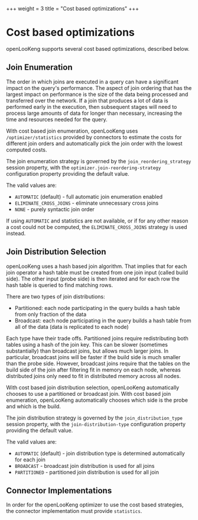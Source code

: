 +++
weight = 3
title = "Cost based optimizations"
+++

Cost based optimizations
========================

openLooKeng supports several cost based optimizations, described below.

Join Enumeration
----------------

The order in which joins are executed in a query can have a significant impact on the query\'s performance. The aspect of join ordering that has the largest impact on performance is the size of the data being processed and transferred over the network. If a join that produces a lot of data is performed early in the execution, then subsequent stages will need to process large amounts of data for longer than necessary,
increasing the time and resources needed for the query.

With cost based join enumeration, openLooKeng uses `/optimizer/statistics` provided by connectors to estimate the costs for different join orders and automatically pick the join order with the lowest computed costs.

The join enumeration strategy is governed by the `join_reordering_strategy` session property, with the
`optimizer.join-reordering-strategy` configuration property providing the default value.

The valid values are:

- `AUTOMATIC` (default) - full automatic join enumeration enabled
- `ELIMINATE_CROSS_JOINS` - eliminate unnecessary cross joins
- `NONE` - purely syntactic join order

If using `AUTOMATIC` and statistics are not available, or if for any other reason a cost could not be computed, the `ELIMINATE_CROSS_JOINS` strategy is used instead.

Join Distribution Selection
---------------------------

openLooKeng uses a hash based join algorithm. That implies that for each join operator a hash table must be created from one join input (called build side). The other input (probe side) is then iterated and for each row the hash table is queried to find matching rows.

There are two types of join distributions:

- Partitioned: each node participating in the query builds a hash table from only fraction of the data
- Broadcast: each node participating in the query builds a hash table from all of the data (data is replicated to each node)

Each type have their trade offs. Partitioned joins require redistributing both tables using a hash of the join key. This can be slower (sometimes substantially) than broadcast joins, but allows much larger joins. In particular, broadcast joins will be faster if the build side is much smaller than the probe side. However, broadcast joins require that the tables on the build side of the join after filtering fit in memory on each node, whereas distributed joins only need to fit in distributed memory across all nodes.

With cost based join distribution selection, openLooKeng automatically chooses to use a partitioned or broadcast join. With cost based join enumeration, openLooKeng automatically chooses which side is the probe and
which is the build.

The join distribution strategy is governed by the `join_distribution_type` session property, with the
`join-distribution-type` configuration property providing the default value.

The valid values are:

- `AUTOMATIC` (default) - join distribution type is determined automatically for each join
- `BROADCAST` - broadcast join distribution is used for all joins
- `PARTITIONED` - partitioned join distribution is used for all join

Connector Implementations
-------------------------

In order for the openLooKeng optimizer to use the cost based strategies, the connector implementation must provide `statistics`.
